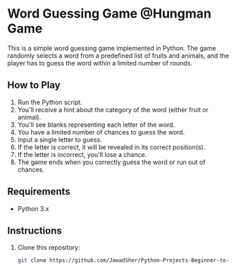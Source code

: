 # Word Guessing Game @Hungman Game

This is a simple word guessing game implemented in Python. The game randomly selects a word from a predefined list of fruits and animals, and the player has to guess the word within a limited number of rounds.

## How to Play

1. Run the Python script.
2. You'll receive a hint about the category of the word (either fruit or animal).
3. You'll see blanks representing each letter of the word.
4. You have a limited number of chances to guess the word.
5. Input a single letter to guess.
6. If the letter is correct, it will be revealed in its correct position(s).
7. If the letter is incorrect, you'll lose a chance.
8. The game ends when you correctly guess the word or run out of chances.

## Requirements

- Python 3.x

## Instructions

1. Clone this repository:

   ```bash
   git clone https://github.com/JawadSher/Python-Projects-Beginner-to-Advance/tree/main/Project%203%20-%20Hungman%20Game
